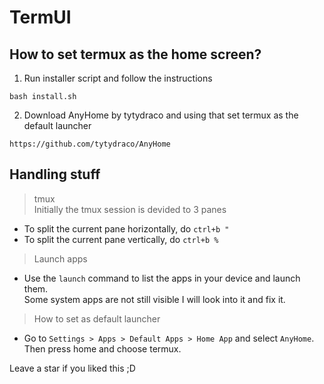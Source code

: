 # TermUI

## How to set termux as the home screen?
1. Run installer script and follow the instructions
```
bash install.sh
```

2. Download AnyHome by tytydraco and using that set termux as the default launcher
```
https://github.com/tytydraco/AnyHome
```

## Handling stuff

> tmux <br>
Initially the tmux session is devided to 3 panes
- To split the current pane horizontally, do
```ctrl+b "```
- To split the current pane vertically, do
```ctrl+b %```

> Launch apps <br>
- Use the `launch` command to list the apps in your device and launch them.<br>
  Some system apps are not still visible I will look into it and fix it.

> How to set as default launcher <br>
- Go to `Settings > Apps > Default Apps > Home App` and select `AnyHome`. Then press home and choose termux.

Leave a star if you liked this ;D